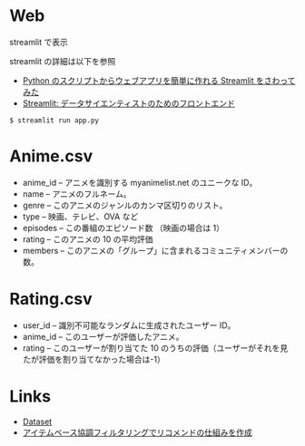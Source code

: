# Web

streamlit で表示

streamlit の詳細は以下を参照

- [Python のスクリプトからウェブアプリを簡単に作れる Streamlit をさわってみた](https://dev.classmethod.jp/articles/streamlit-intro/)
- [Streamlit: データサイエンティストのためのフロントエンド](https://note.com/navitime_tech/n/ned827292df6f)

```
$ streamlit run app.py
```

# Anime.csv

- anime_id – アニメを識別する myanimelist.net のユニークな ID。
- name – アニメのフルネーム。
- genre – このアニメのジャンルのカンマ区切りのリスト。
- type – 映画、テレビ、OVA など
- episodes – この番組のエピソード数 （映画の場合は 1）
- rating – このアニメの 10 の平均評価
- members – このアニメの「グループ」に含まれるコミュニティメンバーの数。

# Rating.csv

- user_id – 識別不可能なランダムに生成されたユーザー ID。
- anime_id – このユーザーが評価したアニメ。
- rating – このユーザーが割り当てた 10 のうちの評価（ユーザーがそれを見たが評価を割り当てなかった場合は-1）

# Links

- [Dataset](https://www.kaggle.com/CooperUnion/anime-recommendations-database)
- [アイテムベース協調フィルタリングでリコメンドの仕組みを作成](http://maruo51.com/2019/06/30/python-recommend/)
